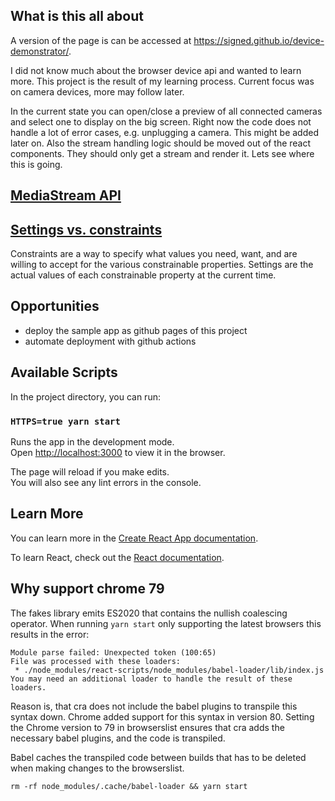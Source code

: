 ## What is this all about

A version of the page is can be accessed at https://signed.github.io/device-demonstrator/.

I did not know much about the browser device api and wanted to learn more.
This project is the result of my learning process.
Current focus was on camera devices, more may follow later.

In the current state you can open/close a preview of all connected cameras and select one to display on the big screen.
Right now the code does not handle a lot of error cases, e.g. unplugging a camera.
This might be added later on.
Also the stream handling logic should be moved out of the react components.
They should only get a stream and render it.
Lets see where this is going. 

## [MediaStream API](https://developer.mozilla.org/en-US/docs/Web/API/Media_Streams_API)

## [Settings vs. constraints](https://developer.mozilla.org/en-US/docs/Web/API/Media_Streams_API/Constraints)
Constraints are a way to specify what values you need, want, and are willing to accept for the various constrainable properties.
Settings are the actual values of each constrainable property at the current time. 

## Opportunities
- deploy the sample app as github pages of this project
- automate deployment with github actions

## Available Scripts

In the project directory, you can run:

### `HTTPS=true yarn start`

Runs the app in the development mode.<br>
Open [http://localhost:3000](http://localhost:3000) to view it in the browser.

The page will reload if you make edits.<br>
You will also see any lint errors in the console.

## Learn More

You can learn more in the [Create React App documentation](https://facebook.github.io/create-react-app/docs/getting-started).

To learn React, check out the [React documentation](https://reactjs.org/).

## Why support chrome 79

The fakes library emits ES2020 that contains the nullish coalescing operator.
When running `yarn start` only supporting the latest browsers this results in the error:
```
Module parse failed: Unexpected token (100:65)
File was processed with these loaders:
 * ./node_modules/react-scripts/node_modules/babel-loader/lib/index.js
You may need an additional loader to handle the result of these loaders.
```
Reason is, that cra does not include the babel plugins to transpile this syntax down.
Chrome added support for this syntax in version 80.
Setting the Chrome version to 79 in browserslist ensures that cra adds the necessary babel plugins, and the code is transpiled.

Babel caches the transpiled code between builds that has to be deleted when making changes to the browserslist.
```shell
rm -rf node_modules/.cache/babel-loader && yarn start
```
